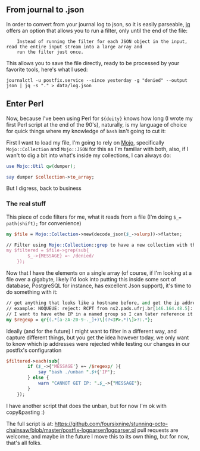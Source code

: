## From journal to .json

In order to convert from your journal log to json, so it is easily parseable, [jq](https://jqlang.github.io/jq/) offers an option
that allows you to run a filter, only until the end of the file:

```text
    Instead of running the filter for each JSON object in the input, read the entire input stream into a large array and
    run the filter just once.
```

This allows you to save the file directly, ready to be processed by your favorite tools, here's what I used:

`journalctl -u postfix.service --since yesterday -g "denied" --output json | jq -s "." > data/log.json`

## Enter Perl

Now, because I've been using Perl for `${deity}` knows how long (I wrote my first Perl script at the end of the 90's),
naturally, is my language of choice for quick things where my knowledge of `bash` isn't going to cut it:

First I want to load my file, I'm going to rely on [Mojo](https://docs.mojolicious.org/Mojo), specifically 
`Mojo::Collection` and `Mojo::JSON` for this as I'm familiar with both, also, if I wan't to dig a bit into what's inside
my collections, I can always do:

```perl
use Mojo::Util qw(dumper);

say dumper $collection->to_array;
```

But I digress, back to business

### The real stuff

This piece of code filters for me, what it reads from a file (I'm doing `$_= path(shift);` for convenience)

```perl
my $file = Mojo::Collection->new(decode_json($_->slurp))->flatten;

// Filter using Mojo::Collection::grep to have a new collection with the data I'm interested in
my $filtered = $file->grep(sub{ 
        $_->{MESSAGE} =~ /denied/
    });
```

Now that I have the elements on a single array (of course, if I'm looking at a file over a gigabyte, likely I'd look into
putting this inside some sort of database, PostgreSQL for instance, has excellent Json support), it's time to do something
with it:

```perl
// get anything that looks like a hostname before, and get the ip address
// example: NOQUEUE: reject: RCPT from ns2.pads.ufrj.br[146.164.48.5]: 554 5.7.1 <relaytest@antispam-ufrj.pads.ufrj.br>:
// I want to have ethe IP in a named group so I can later reference it with `$+{'IP'}`
my $regexp = qr{(.*[a-zA-Z0-9-._]+)\[(?<IP>.*)\]>?:.*};
```

Ideally (and for the future) I might want to filter in a different way, and capture different things, but you get the idea
however today, we only want to know which ip addresses were rejected while testing our changes in our postfix's configuration

```perl
$filtered->each(sub{
        if ($_->{'MESSAGE'} =~ /$regexp/ ){
            say "bash ./unban ".$+{'IP'};
        } else {
            warn "CANNOT GET IP: ".$_->{"MESSAGE"};
        }
    });
```

I have another script that does the unban, but for now I'm ok with copy&pasting :)

The full script is at: https://github.com/foursixnine/stunning-octo-chainsaw/blob/master/postfix-logparser/logparser.pl
pull requests are welcome, and maybe in the future I move this to its own thing, but for now, that's all folks.
